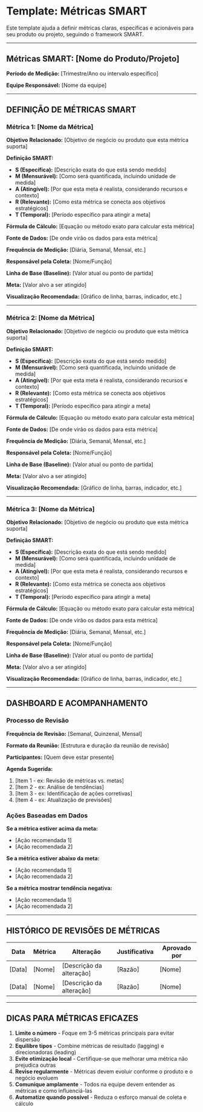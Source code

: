 # Template: Métricas SMART

Este template ajuda a definir métricas claras, específicas e acionáveis para seu produto ou projeto, seguindo o framework SMART.

---

## Métricas SMART: [Nome do Produto/Projeto]

**Período de Medição:** [Trimestre/Ano ou intervalo específico]

**Equipe Responsável:** [Nome da equipe]

---

## DEFINIÇÃO DE MÉTRICAS SMART

### Métrica 1: [Nome da Métrica]

**Objetivo Relacionado:** [Objetivo de negócio ou produto que esta métrica suporta]

**Definição SMART:**
* **S (Específica):** [Descrição exata do que está sendo medido]
* **M (Mensurável):** [Como será quantificada, incluindo unidade de medida]
* **A (Atingível):** [Por que esta meta é realista, considerando recursos e contexto]
* **R (Relevante):** [Como esta métrica se conecta aos objetivos estratégicos]
* **T (Temporal):** [Período específico para atingir a meta]

**Fórmula de Cálculo:** [Equação ou método exato para calcular esta métrica]

**Fonte de Dados:** [De onde virão os dados para esta métrica]

**Frequência de Medição:** [Diária, Semanal, Mensal, etc.]

**Responsável pela Coleta:** [Nome/Função]

**Linha de Base (Baseline):** [Valor atual ou ponto de partida]

**Meta:** [Valor alvo a ser atingido]

**Visualização Recomendada:** [Gráfico de linha, barras, indicador, etc.]

---

### Métrica 2: [Nome da Métrica]

**Objetivo Relacionado:** [Objetivo de negócio ou produto que esta métrica suporta]

**Definição SMART:**
* **S (Específica):** [Descrição exata do que está sendo medido]
* **M (Mensurável):** [Como será quantificada, incluindo unidade de medida]
* **A (Atingível):** [Por que esta meta é realista, considerando recursos e contexto]
* **R (Relevante):** [Como esta métrica se conecta aos objetivos estratégicos]
* **T (Temporal):** [Período específico para atingir a meta]

**Fórmula de Cálculo:** [Equação ou método exato para calcular esta métrica]

**Fonte de Dados:** [De onde virão os dados para esta métrica]

**Frequência de Medição:** [Diária, Semanal, Mensal, etc.]

**Responsável pela Coleta:** [Nome/Função]

**Linha de Base (Baseline):** [Valor atual ou ponto de partida]

**Meta:** [Valor alvo a ser atingido]

**Visualização Recomendada:** [Gráfico de linha, barras, indicador, etc.]

---

### Métrica 3: [Nome da Métrica]

**Objetivo Relacionado:** [Objetivo de negócio ou produto que esta métrica suporta]

**Definição SMART:**
* **S (Específica):** [Descrição exata do que está sendo medido]
* **M (Mensurável):** [Como será quantificada, incluindo unidade de medida]
* **A (Atingível):** [Por que esta meta é realista, considerando recursos e contexto]
* **R (Relevante):** [Como esta métrica se conecta aos objetivos estratégicos]
* **T (Temporal):** [Período específico para atingir a meta]

**Fórmula de Cálculo:** [Equação ou método exato para calcular esta métrica]

**Fonte de Dados:** [De onde virão os dados para esta métrica]

**Frequência de Medição:** [Diária, Semanal, Mensal, etc.]

**Responsável pela Coleta:** [Nome/Função]

**Linha de Base (Baseline):** [Valor atual ou ponto de partida]

**Meta:** [Valor alvo a ser atingido]

**Visualização Recomendada:** [Gráfico de linha, barras, indicador, etc.]

---

## DASHBOARD E ACOMPANHAMENTO

### Processo de Revisão

**Frequência de Revisão:** [Semanal, Quinzenal, Mensal]

**Formato da Reunião:** [Estrutura e duração da reunião de revisão]

**Participantes:** [Quem deve estar presente]

**Agenda Sugerida:**
1. [Item 1 - ex: Revisão de métricas vs. metas]
2. [Item 2 - ex: Análise de tendências]
3. [Item 3 - ex: Identificação de ações corretivas]
4. [Item 4 - ex: Atualização de previsões]

### Ações Baseadas em Dados

**Se a métrica estiver acima da meta:**
* [Ação recomendada 1]
* [Ação recomendada 2]

**Se a métrica estiver abaixo da meta:**
* [Ação recomendada 1]
* [Ação recomendada 2]

**Se a métrica mostrar tendência negativa:**
* [Ação recomendada 1]
* [Ação recomendada 2]

---

## HISTÓRICO DE REVISÕES DE MÉTRICAS

| Data | Métrica | Alteração | Justificativa | Aprovado por |
|------|---------|-----------|---------------|--------------|
| [Data] | [Nome] | [Descrição da alteração] | [Razão] | [Nome] |
| [Data] | [Nome] | [Descrição da alteração] | [Razão] | [Nome] |

---

## DICAS PARA MÉTRICAS EFICAZES

1. **Limite o número** - Foque em 3-5 métricas principais para evitar dispersão
2. **Equilibre tipos** - Combine métricas de resultado (lagging) e direcionadoras (leading)
3. **Evite otimização local** - Certifique-se que melhorar uma métrica não prejudica outras
4. **Revise regularmente** - Métricas devem evoluir conforme o produto e o negócio evoluem
5. **Comunique amplamente** - Todos na equipe devem entender as métricas e como influenciá-las
6. **Automatize quando possível** - Reduza o esforço manual de coleta e cálculo
